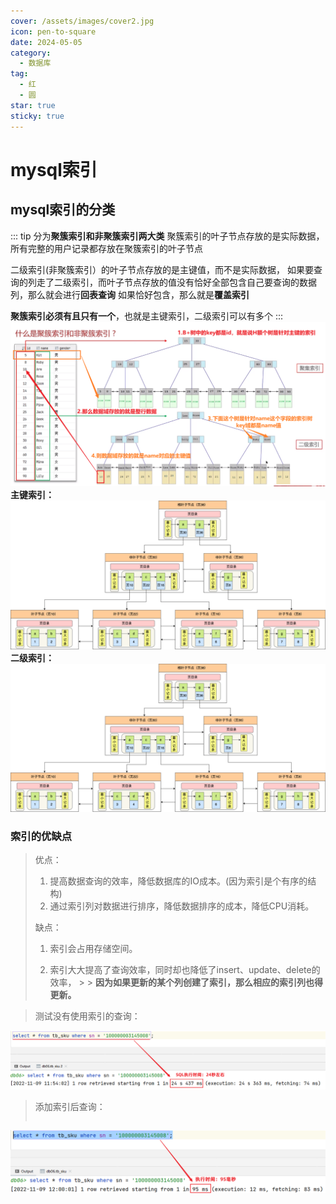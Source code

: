 ```yaml
---
cover: /assets/images/cover2.jpg
icon: pen-to-square
date: 2024-05-05
category:
  - 数据库
tag:
  - 红
  - 圆
star: true
sticky: true
---
```

# mysql索引
## mysql索引的分类
::: tip
分为**聚簇索引和非聚簇索引两大类**
聚簇索引的叶子节点存放的是实际数据，所有完整的用户记录都存放在聚簇索引的叶子节点

二级索引(非聚簇索引）的叶子节点存放的是主键值，而不是实际数据，
如果要查询的列走了二级索引，而叶子节点存放的值没有恰好全部包含自己要查询的数据列，那么就会进行**回表查询**
如果恰好包含，那么就是**覆盖索引**

**聚簇索引必须有且只有一个**，也就是主键索引，二级索引可以有多个
:::
![img_8.png](img_8.png)
**主键索引：**
![img_6.png](img_6.png)
**二级索引：**
![img_7.png](img_7.png)


### 索引的优缺点

> 优点：
>
> 1. 提高数据查询的效率，降低数据库的IO成本。(因为索引是个有序的结构)
> 2. 通过索引列对数据进行排序，降低数据排序的成本，降低CPU消耗。
>
> 缺点：
>
> 1. 索引会占用存储空间。
>
> 2. 索引大大提高了查询效率，同时却也降低了insert、update、delete的效率，
     >
     >    **因为如果更新的某个列创建了索引，那么相应的索引列也得更新。**

> 测试没有使用索引的查询：
>
![img_4.png](img_4.png)
>
> 添加索引后查询：
>
> ```mysql

>
![img_5.png](img_5.png)




